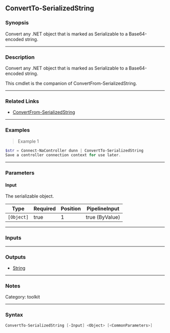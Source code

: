 ConvertTo-SerializedString
--------------------------

### Synopsis
Convert any .NET object that is marked as Serializable to a Base64-encoded string.

---

### Description

Convert any .NET object that is marked as Serializable to a Base64-encoded string.

This cmdlet is the companion of ConvertFrom-SerializedString.

---

### Related Links
* [ConvertFrom-SerializedString](ConvertFrom-SerializedString)

---

### Examples
> Example 1

```PowerShell
$str = Connect-NaController dunn | ConvertTo-SerializedString
Save a controller connection context for use later.
```

---

### Parameters
#### **Input**
The serializable object.

|Type      |Required|Position|PipelineInput |
|----------|--------|--------|--------------|
|`[Object]`|true    |1       |true (ByValue)|

---

### Inputs

---

### Outputs
* [String](https://learn.microsoft.com/en-us/dotnet/api/System.String)

---

### Notes
Category: toolkit

---

### Syntax
```PowerShell
ConvertTo-SerializedString [-Input] <Object> [<CommonParameters>]
```
